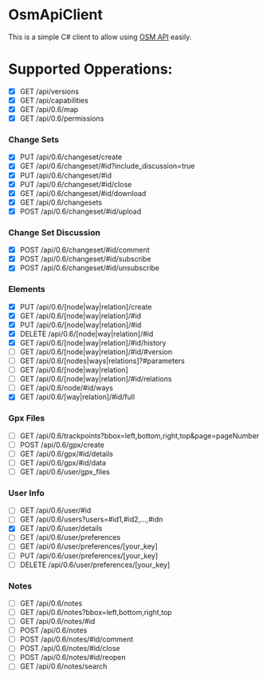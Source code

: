 # OsmApiClient

This is a simple C# client to allow using [OSM API](https://wiki.openstreetmap.org/wiki/API_v0.6) easily.

# Supported Opperations:
- [x] GET /api/versions
- [x] GET /api/capabilities
- [x] GET /api/0.6/map
- [x] GET /api/0.6/permissions
### Change Sets
- [x] PUT /api/0.6/changeset/create
- [x] GET /api/0.6/changeset/#id?include_discussion=true
- [x] PUT /api/0.6/changeset/#id
- [x] PUT /api/0.6/changeset/#id/close
- [x] GET /api/0.6/changeset/#id/download
- [x] GET /api/0.6/changesets
- [x] POST /api/0.6/changeset/#id/upload
### Change Set Discussion
- [x] POST /api/0.6/changeset/#id/comment
- [x] POST /api/0.6/changeset/#id/subscribe
- [x] POST /api/0.6/changeset/#id/unsubscribe
### Elements
- [x] PUT /api/0.6/[node|way|relation]/create
- [x] GET /api/0.6/[node|way|relation]/#id
- [x] PUT /api/0.6/[node|way|relation]/#id
- [x] DELETE /api/0.6/[node|way|relation]/#id
- [x] GET /api/0.6/[node|way|relation]/#id/history
- [ ] GET /api/0.6/[node|way|relation]/#id/#version
- [ ] GET /api/0.6/[nodes|ways|relations]?#parameters
- [ ] GET /api/0.6/[node|way|relation]
- [ ] GET /api/0.6/[node|way|relation]/#id/relations
- [ ] GET /api/0.6/node/#id/ways
- [x] GET /api/0.6/[way|relation]/#id/full
### Gpx Files
- [ ] GET /api/0.6/trackpoints?bbox=left,bottom,right,top&page=pageNumber
- [ ] POST /api/0.6/gpx/create
- [ ] GET /api/0.6/gpx/#id/details
- [ ] GET /api/0.6/gpx/#id/data
- [ ] GET /api/0.6/user/gpx_files
### User Info
- [ ] GET /api/0.6/user/#id
- [ ] GET /api/0.6/users?users=#id1,#id2,...,#idn
- [x] GET /api/0.6/user/details
- [ ] GET /api/0.6/user/preferences
- [ ] GET /api/0.6/user/preferences/[your_key]
- [ ] PUT /api/0.6/user/preferences/[your_key]
- [ ] DELETE /api/0.6/user/preferences/[your_key]
### Notes
- [ ] GET /api/0.6/notes
- [ ] GET /api/0.6/notes?bbox=left,bottom,right,top
- [ ] GET /api/0.6/notes/#id
- [ ] POST /api/0.6/notes
- [ ] POST /api/0.6/notes/#id/comment
- [ ] POST /api/0.6/notes/#id/close
- [ ] POST /api/0.6/notes/#id/reopen
- [ ] GET /api/0.6/notes/search